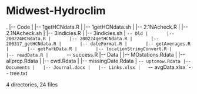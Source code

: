 # Midwest-Hydroclim
.
|-- Code
|   |-- 1getHCNdata.R
|   |-- 1getHCNdata.sh
|   |-- 2.1NAcheck.R
|   |-- 2.1NAcheck.sh
|   |-- 3indicies.R
|   |-- 3indicies.sh
|   `-- Old
|       |-- 200224HCNdata.R
|       |-- 200224getHCNdata.R
|       |-- 200317_getHCNdata.R
|       |-- dateFormat.R
|       |-- getAverages.R
|       |-- getParkData.R
|       |-- locationStringConvert.R
|       |-- readData.R
|       `-- success.R
|-- Data
|   |-- MOstations.Rdata
|   |-- allprcp.Rdata
|   |-- cwd.Rdata
|   |-- missingDate.Rdata
|   `-- uptonow.Rdata
|-- Documents
|   |-- Journal.docx
|   |-- Links.xlsx
|   `-- avgData.xlsx
`-- tree.txt

4 directories, 24 files
